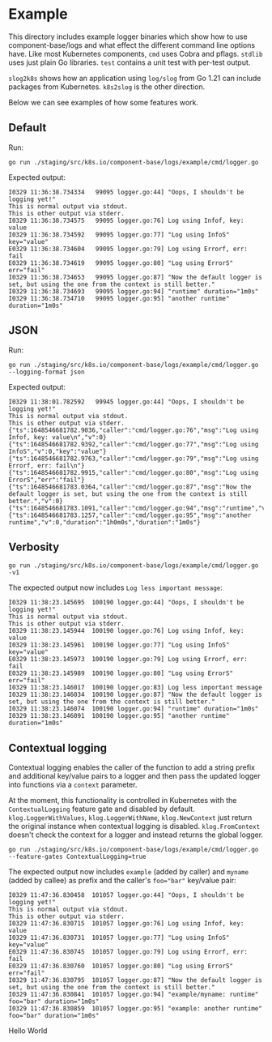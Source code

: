 # Example

This directory includes example logger binaries which show how to use
component-base/logs and what effect the different command line options have.
Like most Kubernetes components, `cmd` uses Cobra and pflags. `stdlib` uses
just plain Go libraries. `test` contains a unit test with per-test output.

`slog2k8s` shows how an application using `log/slog` from Go 1.21 can include
packages from Kubernetes. `k8s2slog` is the other direction.

Below we can see examples of how some features work.

## Default

Run:
```console
go run ./staging/src/k8s.io/component-base/logs/example/cmd/logger.go
```

Expected output:
```
I0329 11:36:38.734334   99095 logger.go:44] "Oops, I shouldn't be logging yet!"
This is normal output via stdout.
This is other output via stderr.
I0329 11:36:38.734575   99095 logger.go:76] Log using Infof, key: value
I0329 11:36:38.734592   99095 logger.go:77] "Log using InfoS" key="value"
E0329 11:36:38.734604   99095 logger.go:79] Log using Errorf, err: fail
E0329 11:36:38.734619   99095 logger.go:80] "Log using ErrorS" err="fail"
I0329 11:36:38.734653   99095 logger.go:87] "Now the default logger is set, but using the one from the context is still better."
I0329 11:36:38.734693   99095 logger.go:94] "runtime" duration="1m0s"
I0329 11:36:38.734710   99095 logger.go:95] "another runtime" duration="1m0s"
```

## JSON 

Run:
```console
go run ./staging/src/k8s.io/component-base/logs/example/cmd/logger.go --logging-format json
```

Expected output:
```
I0329 11:38:01.782592   99945 logger.go:44] "Oops, I shouldn't be logging yet!"
This is normal output via stdout.
This is other output via stderr.
{"ts":1648546681782.9036,"caller":"cmd/logger.go:76","msg":"Log using Infof, key: value\n","v":0}
{"ts":1648546681782.9392,"caller":"cmd/logger.go:77","msg":"Log using InfoS","v":0,"key":"value"}
{"ts":1648546681782.9763,"caller":"cmd/logger.go:79","msg":"Log using Errorf, err: fail\n"}
{"ts":1648546681782.9915,"caller":"cmd/logger.go:80","msg":"Log using ErrorS","err":"fail"}
{"ts":1648546681783.0364,"caller":"cmd/logger.go:87","msg":"Now the default logger is set, but using the one from the context is still better.","v":0}
{"ts":1648546681783.1091,"caller":"cmd/logger.go:94","msg":"runtime","v":0,"duration":"1m0s"}
{"ts":1648546681783.1257,"caller":"cmd/logger.go:95","msg":"another runtime","v":0,"duration":"1h0m0s","duration":"1m0s"}
```

## Verbosity

```console
go run ./staging/src/k8s.io/component-base/logs/example/cmd/logger.go -v1
```

The expected output now includes `Log less important message`:
```
I0329 11:38:23.145695  100190 logger.go:44] "Oops, I shouldn't be logging yet!"
This is normal output via stdout.
This is other output via stderr.
I0329 11:38:23.145944  100190 logger.go:76] Log using Infof, key: value
I0329 11:38:23.145961  100190 logger.go:77] "Log using InfoS" key="value"
E0329 11:38:23.145973  100190 logger.go:79] Log using Errorf, err: fail
E0329 11:38:23.145989  100190 logger.go:80] "Log using ErrorS" err="fail"
I0329 11:38:23.146017  100190 logger.go:83] Log less important message
I0329 11:38:23.146034  100190 logger.go:87] "Now the default logger is set, but using the one from the context is still better."
I0329 11:38:23.146074  100190 logger.go:94] "runtime" duration="1m0s"
I0329 11:38:23.146091  100190 logger.go:95] "another runtime" duration="1m0s"
```

## Contextual logging

Contextual logging enables the caller of the function to add a string prefix
and additional key/value pairs to a logger and then pass the updated logger
into functions via a `context` parameter.

At the moment, this functionality is controlled in Kubernetes with the
`ContextualLogging` feature gate and disabled by
default. `klog.LoggerWithValues`, `klog.LoggerWithName`, `klog.NewContext` just
return the original instance when contextual logging is
disabled. `klog.FromContext` doesn't check the context for a logger and instead
returns the global logger.

```console
go run ./staging/src/k8s.io/component-base/logs/example/cmd/logger.go --feature-gates ContextualLogging=true
```

The expected output now includes `example` (added by caller) and `myname`
(added by callee) as prefix and the caller's `foo="bar"` key/value pair:
```
I0329 11:47:36.830458  101057 logger.go:44] "Oops, I shouldn't be logging yet!"
This is normal output via stdout.
This is other output via stderr.
I0329 11:47:36.830715  101057 logger.go:76] Log using Infof, key: value
I0329 11:47:36.830731  101057 logger.go:77] "Log using InfoS" key="value"
E0329 11:47:36.830745  101057 logger.go:79] Log using Errorf, err: fail
E0329 11:47:36.830760  101057 logger.go:80] "Log using ErrorS" err="fail"
I0329 11:47:36.830795  101057 logger.go:87] "Now the default logger is set, but using the one from the context is still better."
I0329 11:47:36.830841  101057 logger.go:94] "example/myname: runtime" foo="bar" duration="1m0s"
I0329 11:47:36.830859  101057 logger.go:95] "example: another runtime" foo="bar" duration="1m0s"
```
Hello World
